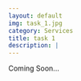 ```yaml
---
layout: default
img: task_1.jpg
category: Services
title: task 1
description: |
---
```

Coming Soon...